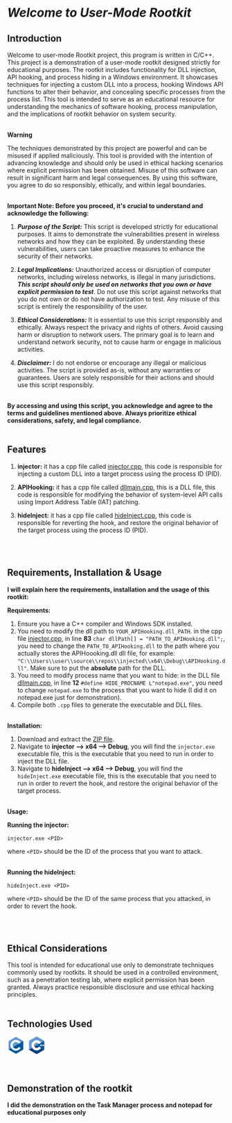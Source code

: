 # ***Welcome to User-Mode Rootkit***



## Introduction

Welcome to user-mode Rootkit project, this program is written in C/C++. <br>
This project is a demonstration of a user-mode rootkit designed strictly for educational purposes. The rootkit includes functionality for DLL injection, API hooking, and process hiding in a Windows environment. It showcases techniques for injecting a custom DLL into a process, hooking Windows API functions to alter their behavior, and concealing specific processes from the process list. This tool is intended to serve as an educational resource for understanding the mechanics of software hooking, process manipulation, and the implications of rootkit behavior on system security. <br><br>


**Warning**

The techniques demonstrated by this project are powerful and can be misused if applied maliciously. This tool is provided with the intention of advancing knowledge and should only be used in ethical hacking scenarios where explicit permission has been obtained. Misuse of this software can result in significant harm and legal consequences. By using this software, you agree to do so responsibly, ethically, and within legal boundaries.<br><br>


**Important Note: Before you proceed, it's crucial to understand and acknowledge the following:**

1. ***Purpose of the Script:*** This script is developed strictly for educational purposes. It aims to demonstrate the vulnerabilities present in wireless networks and how they can be exploited. By understanding these vulnerabilities, users can take proactive measures to enhance the security of their networks.
   
2. ***Legal Implications:*** Unauthorized access or disruption of computer networks, including wireless networks, is illegal in many jurisdictions. ***This script should only be used on networks that you own or have explicit permission to test***. Do not use this script against networks that you do not own or do not have authorization to test. Any misuse of this script is entirely the responsibility of the user.

3. ***Ethical Considerations:*** It is essential to use this script responsibly and ethically. Always respect the privacy and rights of others. Avoid causing harm or disruption to network users. The primary goal is to learn and understand network security, not to cause harm or engage in malicious activities.

4. ***Disclaimer:*** I do not endorse or encourage any illegal or malicious activities. The script is provided as-is, without any warranties or guarantees. Users are solely responsible for their actions and should use this script responsibly. <br><br>


**By accessing and using this script, you acknowledge and agree to the terms and guidelines mentioned above. Always prioritize ethical considerations, safety, and legal compliance.**
<br><br>




## Features

1. **injector:** it has a cpp file called [injector.cpp](https://github.com/eliyaballout/User_Mode_Rootkit/blob/main/injector/injector/injector.cpp), this code is responsible for injecting a custom DLL into a target process using the process ID (PID).

2. **APIHooking:** it has a cpp file called [dllmain.cpp](https://github.com/eliyaballout/User_Mode_Rootkit/blob/main/APIHooking/APIHooking/dllmain.cpp), this is a DLL file, this code is responsible for modifying the behavior of system-level API calls using Import Address Table (IAT) patching.

3. **hideInject:** it has a cpp file called [hideInject.cpp](https://github.com/eliyaballout/User_Mode_Rootkit/blob/main/hideInject/hideInject/hideInject.cpp), this code is responsible for reverting the hook, and restore the original behavior of the target process using the process ID (PID).

<br><br>




## Requirements, Installation & Usage

**I will explain here the requirements, installation and the usage of this rootkit:** <br>

**Requirements:**
1. Ensure you have a C++ compiler and Windows SDK installed.
2. You need to modify the dll path to `YOUR_APIHooking.dll_PATH`. in the cpp file [injector.cpp](https://github.com/eliyaballout/User_Mode_Rootkit/blob/main/injector/injector/injector.cpp), in line **83** `char dllPath[] = "PATH_TO_APIHooking.dll";`, you need to change the `PATH_TO_APIHooking.dll` to the path where you actually stores the APIHoooking.dll dll file, for example: `"C:\\Users\\user\\source\\repos\\injected\\x64\\Debug\\APIHooking.dll"`. Make sure to put the **absolute** path for the DLL.
3. You need to modify process name that you want to hide: in the DLL file [dllmain.cpp](https://github.com/eliyaballout/User_Mode_Rootkit/blob/main/APIHooking/APIHooking/dllmain.cpp), in line **12** `#define HIDE_PROCNAME L"notepad.exe"`, you need to change `notepad.exe` to the process that you want to hide (I did it on notepad.exe just for demonstration).
4. Compile both `.cpp` files to generate the executable and DLL files. <br><br>


**Installation:**
1. Download and extract the [ZIP file](https://github.com/eliyaballout/User_Mode_Rootkit/archive/refs/heads/main.zip).<br>
2. Navigate to **injector --> x64 --> Debug**, you will find the `injector.exe` executable file, this is the executable that you need to run in order to inject the DLL file.<br>
3. Navigate to **hideInject --> x64 --> Debug**, you will find the `hideInject.exe` executable file, this is the executable that you need to run in order to revert the hook, and restore the original behavior of the target process. <br><br>


**Usage:**

**Running the injector:**
```
injector.exe <PID>
```
where `<PID>` should be the ID of the process that you want to attack. <br><br>

**Running the hideInject:**
```
hideInject.exe <PID>
```
where `<PID>` should be the ID of the same process that you attacked, in order to revert the hook.

<br><br>




## Ethical Considerations

This tool is intended for educational use only to demonstrate techniques commonly used by rootkits. It should be used in a controlled environment, such as a penetration testing lab, where explicit permission has been granted. Always practice responsible disclosure and use ethical hacking principles.<br><br>




## Technologies Used
<img src="https://github.com/devicons/devicon/blob/master/icons/c/c-original.svg" title="c" alt="c" width="40" height="40"/>&nbsp;
<img src="https://github.com/devicons/devicon/blob/master/icons/cplusplus/cplusplus-original.svg" title="c++" alt="c++" width="40" height="40"/>&nbsp;
<br><br><br>




## Demonstration of the rootkit

**I did the demonstration on the Task Manager process and notepad for educational purposes only**


